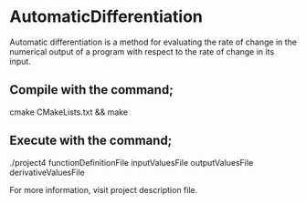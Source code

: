 # AutomaticDifferentiation
Automatic differentiation is a method for evaluating the rate of change in the numerical output of a program with respect to the rate of change in its input.

## Compile with the command;

cmake CMakeLists.txt && make

## Execute with the command;

./project4 functionDefinitionFile inputValuesFile outputValuesFile derivativeValuesFile

For more information, visit project description file.
